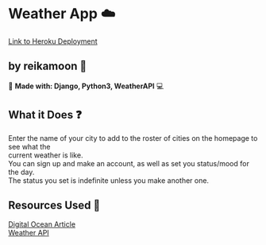 # Weather App :cloud:
[Link to Heroku Deployment](https://weatherapp-aa.herokuapp.com/)<br/>

## by reikamoon :ribbon:

:pencil: **Made with: Django, Python3, WeatherAPI** :computer:

## What it Does :question:
Enter the name of your city to add to the roster of cities on the homepage to see what the<br/>
current weather is like.<br/>
You can sign up and make an account, as well as set you status/mood for the day.<br/>
The status you set is indefinite unless you make another one.

## Resources Used :file_folder:
[Digital Ocean Article](https://www.digitalocean.com/community/tutorials/how-to-build-a-weather-app-in-django)<br/>
[Weather API](https://openweathermap.org/api)
